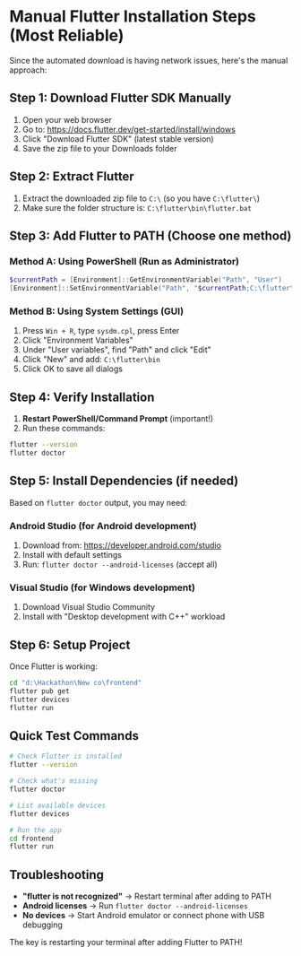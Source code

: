 # Manual Flutter Installation Steps (Most Reliable)

Since the automated download is having network issues, here's the manual approach:

## Step 1: Download Flutter SDK Manually

1. Open your web browser
2. Go to: https://docs.flutter.dev/get-started/install/windows
3. Click "Download Flutter SDK" (latest stable version)
4. Save the zip file to your Downloads folder

## Step 2: Extract Flutter

1. Extract the downloaded zip file to `C:\` (so you have `C:\flutter\`)
2. Make sure the folder structure is: `C:\flutter\bin\flutter.bat`

## Step 3: Add Flutter to PATH (Choose one method)

### Method A: Using PowerShell (Run as Administrator)

```powershell
$currentPath = [Environment]::GetEnvironmentVariable("Path", "User")
[Environment]::SetEnvironmentVariable("Path", "$currentPath;C:\flutter\bin", "User")
```

### Method B: Using System Settings (GUI)

1. Press `Win + R`, type `sysdm.cpl`, press Enter
2. Click "Environment Variables"
3. Under "User variables", find "Path" and click "Edit"
4. Click "New" and add: `C:\flutter\bin`
5. Click OK to save all dialogs

## Step 4: Verify Installation

1. **Restart PowerShell/Command Prompt** (important!)
2. Run these commands:

```bash
flutter --version
flutter doctor
```

## Step 5: Install Dependencies (if needed)

Based on `flutter doctor` output, you may need:

### Android Studio (for Android development)

1. Download from: https://developer.android.com/studio
2. Install with default settings
3. Run: `flutter doctor --android-licenses` (accept all)

### Visual Studio (for Windows development)

1. Download Visual Studio Community
2. Install with "Desktop development with C++" workload

## Step 6: Setup Project

Once Flutter is working:

```bash
cd "d:\Hackathon\New co\frontend"
flutter pub get
flutter devices
flutter run
```

## Quick Test Commands

```bash
# Check Flutter is installed
flutter --version

# Check what's missing
flutter doctor

# List available devices
flutter devices

# Run the app
cd frontend
flutter run
```

## Troubleshooting

- **"flutter is not recognized"** → Restart terminal after adding to PATH
- **Android licenses** → Run `flutter doctor --android-licenses`
- **No devices** → Start Android emulator or connect phone with USB debugging

The key is restarting your terminal after adding Flutter to PATH!
